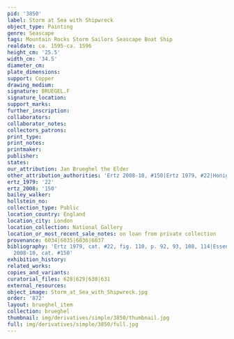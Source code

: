 ```yaml
---
pid: '3850'
label: Storm at Sea with Shipwreck
object_type: Painting
genre: Seascape
tags: Mountain Rocks Storm Sailors Seascape Boat Ship
realdate: ca. 1595-ca. 1596
height_cm: '25.5'
width_cm: '34.5'
diameter_cm: 
plate_dimensions: 
support: Copper
drawing_medium: 
signature: BRUEGEL.F
signature_location: 
support_marks: 
further_inscription: 
collaborators: 
collaborator_notes: 
collectors_patrons: 
print_type: 
print_notes: 
printmaker: 
publisher: 
states: 
our_attribution: Jan Brueghel the Elder
other_attribution_authorities: 'Ertz 2008-10, #150|Ertz 1979, #22|Honig database'
ertz_1979: '22'
ertz_2008: '150'
bailey_walker: 
hollstein_no: 
collection_type: Public
location_country: England
location_city: London
location_collection: National Gallery
location_or_most_recent_sale_notes: on loan from private collection
provenance: 6034|6035|6036|6037
bibliography: 'Ertz 1979, cat. #22, fig. 110, p. 92, 93, 108, 114|Essen 1997, #30|Ertz
  2008-10, cat. #150'
exhibition_history: 
related_works: 
copies_and_variants: 
curatorial_files: 628|629|630|631
external_resources: 
object_image: Storm_at_Sea_with_Shipwreck.jpg
order: '872'
layout: brueghel_item
collection: brueghel
thumbnail: img/derivatives/simple/3850/thumbnail.jpg
full: img/derivatives/simple/3850/full.jpg
---
```


